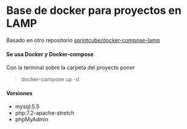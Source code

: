 # Base de docker para proyectos en LAMP 
Basado en otro repositorio [sprintcube/docker-compose-lamp](https://github.com/sprintcube/docker-compose-lamp)

#### Se usa Docker y Docker-compose

Con la terminal sobre la carpeta del proyecto poner 

> docker-compose up -d

#### Versiones

- mysql:5.5
- php:7.2-apache-stretch
- phpMyAdmin